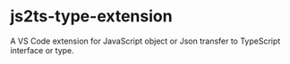 # js2ts-type-extension
A VS Code extension for JavaScript object or Json transfer to TypeScript interface or type.
